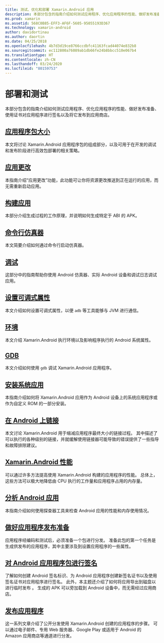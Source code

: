 ```yaml
---
title: 测试、优化和部署 Xamarin.Android 应用
description: 本部分包含的指南介绍如何测试应用程序、优化应用程序的性能、做好发布准备、使用证书对应用程序进行签名以及将它发布到应用商店
ms.prod: xamarin
ms.assetid: 568C0B85-EFF3-AF6F-5605-95055193D367
ms.technology: xamarin-android
author: davidortinau
ms.author: daortin
ms.date: 04/25/2018
ms.openlocfilehash: 4b7d3d19ce8766ccdbfc41163fcad44074e832b8
ms.sourcegitcommit: ec112800a76089ab1db66fe24b8bbcc510e067b4
ms.translationtype: HT
ms.contentlocale: zh-CN
ms.lasthandoff: 03/24/2020
ms.locfileid: "80159753"
---
```

# <a name="deployment-and-testing"></a>部署和测试

本部分包含的指南介绍如何测试应用程序、优化应用程序的性能、做好发布准备、使用证书对应用程序进行签名以及将它发布到应用商店。

## <a name="application-package-sizes"></a>[应用程序包大小](app-package-size.md)

本文将讨论 Xamarin.Android 应用程序包的组成部分，以及可用于在开发的调试和发布阶段进行高效包部署的相关策略。

## <a name="apply-changes"></a>[应用更改](apply-changes.md)

本指南介绍“应用更改”功能，此功能可让你将资源更改推送到正在运行的应用，而无需重新启动应用。

## <a name="building-apps"></a>[构建应用](building-apps/index.md)

本部分介绍生成过程的工作原理，并说明如何生成特定于 ABI 的 APK。

## <a name="command-line-emulator"></a>[命令行仿真器](command-line-emulator.md)

本文简要介绍如何通过命令行启动仿真器。

## <a name="debugging"></a>[调试](~/android/deploy-test/debugging/index.md)

这部分中的指南帮助你使用 Android 仿真器、实际 Android 设备和调试日志调试应用。

## <a name="setting-the-debuggable-attribute"></a>[设置可调式属性](~/android/deploy-test/debuggable-attribute.md)

本文介绍如何设置可调式属性，以便 `adb` 等工具能够与 JVM 进行通信。

## <a name="environment"></a>[环境](environment.md)

本文介绍 Xamarin.Android 执行环境以及影响程序执行的 Android 系统属性。

## <a name="gdb"></a>[GDB](gdb.md)

本文介绍如何使用 `gdb` 调试 Xamarin.Android 应用程序。

## <a name="installing-a-system-app"></a>[安装系统应用](install-system-app.md)

本指南介绍如何将 Xamarin.Android 应用作为 Android 设备上的系统应用程序或作为自定义 ROM 的一部分安装。

## <a name="linking-on-android"></a>[在 Android 上链接](linker.md)

本文讨论 Xamarin.Android 用于缩减应用程序最终大小的链接过程。 其中描述了可以执行的各种级别的链接，并就缓解使用链接器可能导致的错误提供了一些指导和故障排除建议。

## <a name="xamarinandroid-performance"></a>[Xamarin.Android 性能](~/android/deploy-test/performance.md)

可以通过许多方法提高使用 Xamarin.Android 构建的应用程序的性能。 总体上，这些方法可以极大地降低由 CPU 执行的工作量和应用程序占用的内存量。

## <a name="profiling-android-apps"></a>[分析 Android 应用](~/android/deploy-test/profiling.md)

本指南介绍如何使用探查器工具来检查 Android 应用的性能和内存使用情况。

## <a name="preparing-an-application-for-release"></a>[做好应用程序发布准备](~/android/deploy-test/release-prep/index.md)

应用程序经编码和测试后，必须准备一个包进行分发。 准备此包的第一个任务是生成供发布的应用程序，其中主要涉及到设置应用程序的一些属性。

## <a name="signing-the-android-application-package"></a>[对 Android 应用程序包进行签名](~/android/deploy-test/signing/index.md)

了解如何创建 Android 签名标识、为 Android 应用程序创建新签名证书以及使用签名证书对应用程序进行签名。 此外，本主题还介绍了如何将应用导出到磁盘以进行临时发布  。 生成的 APK 可以旁加载到 Android 设备中，而无需经过应用商店。

## <a name="publishing-an-application"></a>[发布应用程序](~/android/deploy-test/publishing/index.md)

这一系列文章介绍了公开分发使用 Xamarin.Android 创建的应用程序的步骤。 可以通过电子邮件、专用 Web 服务器、Google Play 或适用于 Android 的 Amazon 应用商店等通道进行分发。
